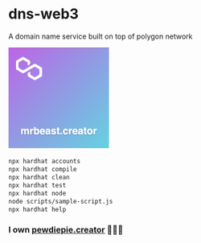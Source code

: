 # dns-web3

A domain name service built on top of polygon network

<img src="./mrbeast.png" width=200>


```shell
npx hardhat accounts
npx hardhat compile
npx hardhat clean
npx hardhat test
npx hardhat node
node scripts/sample-script.js
npx hardhat help
```

### I own [pewdiepie.creator](https://testnets.opensea.io/assets/mumbai/0x131CC9278afAa4c824AFBB923F9560329f220D4a/0) 🦹🏼‍♂️



